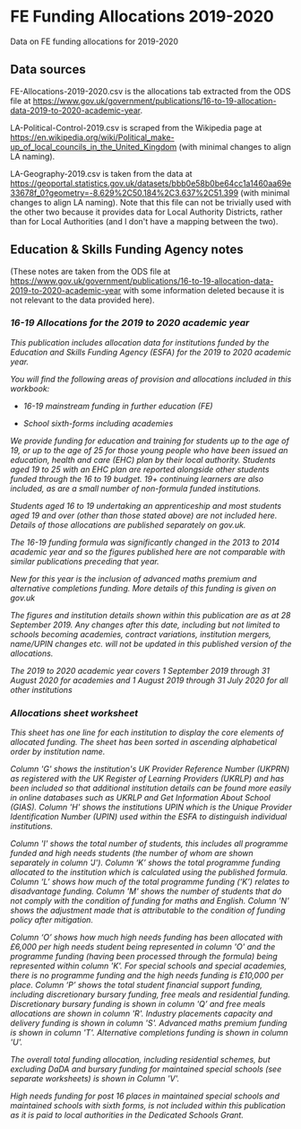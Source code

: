 # FE Funding Allocations 2019-2020
Data on FE funding allocations for 2019-2020

## Data sources

FE-Allocations-2019-2020.csv is the allocations tab extracted from the ODS file at https://www.gov.uk/government/publications/16-to-19-allocation-data-2019-to-2020-academic-year.

LA-Political-Control-2019.csv is scraped from the Wikipedia page at https://en.wikipedia.org/wiki/Political_make-up_of_local_councils_in_the_United_Kingdom (with minimal changes to align LA naming).

LA-Geography-2019.csv is taken from the data at https://geoportal.statistics.gov.uk/datasets/bbb0e58b0be64cc1a1460aa69e33678f_0?geometry=-8.629%2C50.184%2C3.637%2C51.399 (with minimal changes to align LA naming). Note that this file can not be trivially used with the other two because it provides data for Local Authority Districts, rather than for Local Authorities (and I don't have a mapping between the two).


## Education & Skills Funding Agency notes

(These notes are taken from the ODS file at https://www.gov.uk/government/publications/16-to-19-allocation-data-2019-to-2020-academic-year with some information deleted because it is not relevant to the data provided here).

<i>
  
### 16-19 Allocations for the 2019 to 2020 academic year

This publication includes allocation data for institutions funded by the Education and Skills Funding Agency (ESFA) for the 2019 to 2020 academic year.

You will find the following areas of provision and allocations included in this workbook:

- 16-19 mainstream funding in further education (FE)

- School sixth-forms including academies

We provide funding for education and training for students up to the age of 19, or up to the age of 25 for those young people who have been issued an education, health and care (EHC) plan by their local authority. Students aged 19 to 25 with an EHC plan are reported alongside other students funded through the 16 to 19 budget. 19+ continuing learners are also included, as are a small number of non-formula funded institutions.

Students aged 16 to 19 undertaking an apprenticeship and most students aged 19 and over (other than those stated above) are not included here. Details of those allocations are published separately on gov.uk.

The 16-19 funding formula was significantly changed in the 2013 to 2014 academic year and so the figures published here are not comparable with similar publications preceding that year.

New for this year is the inclusion of advanced maths premium and alternative completions funding. More details of this funding is given on gov.uk

The figures and institution details shown within this publication are as at 28 September 2019. Any changes after this date, including but not limited to schools becoming academies, contract variations, institution mergers, name/UPIN changes etc. will not be updated in this published version of the allocations.

The 2019 to 2020 academic year covers 1 September 2019 through 31 August 2020 for academies and 1 August 2019 through 31 July 2020 for all other institutions

### Allocations sheet worksheet

This sheet has one line for each institution to display the core elements of allocated funding. The sheet has been sorted in ascending alphabetical order by institution name.

Column 'G' shows the institution's UK Provider Reference Number (UKPRN) as registered with the UK Register of Learning Providers (UKRLP) and has been included so that additional institution details can be found more easily in online databases such as UKRLP and Get Information About School (GIAS). Column 'H' shows the institutions UPIN which is the Unique Provider Identification Number (UPIN) used within the ESFA to distinguish individual institutions.

Column 'I' shows the total number of students, this includes all programme funded and high needs students (the number of whom are  shown separately in column 'J'). Column ‘K’ shows the total programme funding allocated to the institution which is calculated using the published formula.  Column ‘L’ shows how much of the total programme funding (‘K’) relates to disadvantage funding. Column 'M' shows the number of students that do not comply with the condition of funding for maths and English. Column 'N' shows the adjustment made that is attributable to the condition of funding policy after mitigation. 

Column ‘O’ shows how much high needs funding has been allocated with £6,000 per high needs student being represented in column 'O' and the programme funding (having been processed through the formula) being represented within column 'K'. For special schools and special academies, there is no programme funding and the high needs funding is £10,000 per place. Column ‘P’ shows the total student financial support funding, including discretionary bursary funding, free meals and residential funding. Discretionary bursary funding is shown in column 'Q’ and free meals allocations are shown in column 'R'. Industry placements capacity and delivery funding is shown in column 'S'. Advanced maths premium funding is shown in column 'T'. Alternative completions funding is shown in column 'U'.

The overall total funding allocation, including residential schemes, but excluding DaDA and bursary funding for maintained special schools (see separate worksheets) is shown in Column 'V'. 

High needs funding for post 16 places in maintained special schools and maintained schools with sixth forms, is not included within this publication as it is paid to local authorities in the Dedicated Schools Grant.  
</i>

